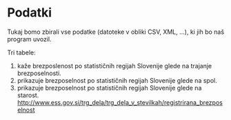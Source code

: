 # Podatki

Tukaj bomo zbirali vse podatke (datoteke v obliki CSV, XML, ...), ki jih bo naš
program uvozil.

Tri tabele:
1. kaže brezposlenost po statističnih regijah Slovenije glede na trajanje brezposelnosti.
2. prikazuje brezposelnost po statističnih regijah Slovenije glede na spol.
3. prikazuje brezposelnost po statističnih regijah Slovenije glede na starost.
http://www.ess.gov.si/trg_dela/trg_dela_v_stevilkah/registrirana_brezposelnost


